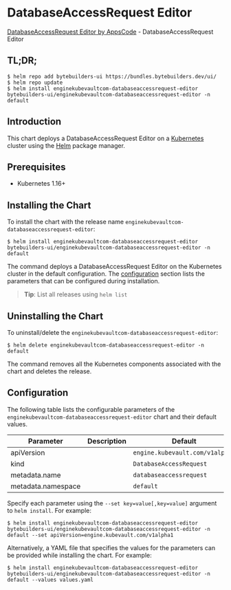 # DatabaseAccessRequest Editor

[DatabaseAccessRequest Editor by AppsCode](https://byte.builders) - DatabaseAccessRequest Editor

## TL;DR;

```console
$ helm repo add bytebuilders-ui https://bundles.bytebuilders.dev/ui/
$ helm repo update
$ helm install enginekubevaultcom-databaseaccessrequest-editor bytebuilders-ui/enginekubevaultcom-databaseaccessrequest-editor -n default
```

## Introduction

This chart deploys a DatabaseAccessRequest Editor on a [Kubernetes](http://kubernetes.io) cluster using the [Helm](https://helm.sh) package manager.

## Prerequisites

- Kubernetes 1.16+

## Installing the Chart

To install the chart with the release name `enginekubevaultcom-databaseaccessrequest-editor`:

```console
$ helm install enginekubevaultcom-databaseaccessrequest-editor bytebuilders-ui/enginekubevaultcom-databaseaccessrequest-editor -n default
```

The command deploys a DatabaseAccessRequest Editor on the Kubernetes cluster in the default configuration. The [configuration](#configuration) section lists the parameters that can be configured during installation.

> **Tip**: List all releases using `helm list`

## Uninstalling the Chart

To uninstall/delete the `enginekubevaultcom-databaseaccessrequest-editor`:

```console
$ helm delete enginekubevaultcom-databaseaccessrequest-editor -n default
```

The command removes all the Kubernetes components associated with the chart and deletes the release.

## Configuration

The following table lists the configurable parameters of the `enginekubevaultcom-databaseaccessrequest-editor` chart and their default values.

|     Parameter      | Description |             Default             |
|--------------------|-------------|---------------------------------|
| apiVersion         |             | `engine.kubevault.com/v1alpha1` |
| kind               |             | `DatabaseAccessRequest`         |
| metadata.name      |             | `databaseaccessrequest`         |
| metadata.namespace |             | `default`                       |


Specify each parameter using the `--set key=value[,key=value]` argument to `helm install`. For example:

```console
$ helm install enginekubevaultcom-databaseaccessrequest-editor bytebuilders-ui/enginekubevaultcom-databaseaccessrequest-editor -n default --set apiVersion=engine.kubevault.com/v1alpha1
```

Alternatively, a YAML file that specifies the values for the parameters can be provided while
installing the chart. For example:

```console
$ helm install enginekubevaultcom-databaseaccessrequest-editor bytebuilders-ui/enginekubevaultcom-databaseaccessrequest-editor -n default --values values.yaml
```
